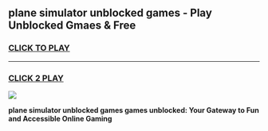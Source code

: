 
## plane simulator unblocked games - Play Unblocked Gmaes & Free
<h3>
<a href="https://news.freeplayer.one?title=plane_simulator_unblocked_games&ref=23F">CLICK TO PLAY</a></h3>
<hr>

<h3>
<a href="https://news.freeplayer.one?title=plane_simulator_unblocked_games&ref=23F">CLICK 2 PLAY</a>
  
</h3>

<a href="https://news.freeplayer.one?title=plane_simulator_unblocked_games&ref=23F/"><img src="https://clearcache.store/games.png"></a>


**plane simulator unblocked games games unblocked: Your Gateway to Fun and Accessible Online Gaming**
